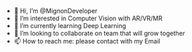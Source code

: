 - 👋 Hi, I’m @MignonDeveloper
- 👀 I’m interested in Computer Vision with AR/VR/MR
- 🌱 I’m currently learning Deep Learning
- 💞️ I’m looking to collaborate on team that will grow together
- 📫 How to reach me: please contact with my Email

<!---
MignonDeveloper/MignonDeveloper is a ✨ special ✨ repository because its `README.md` (this file) appears on your GitHub profile.
You can click the Preview link to take a look at your changes.
--->
